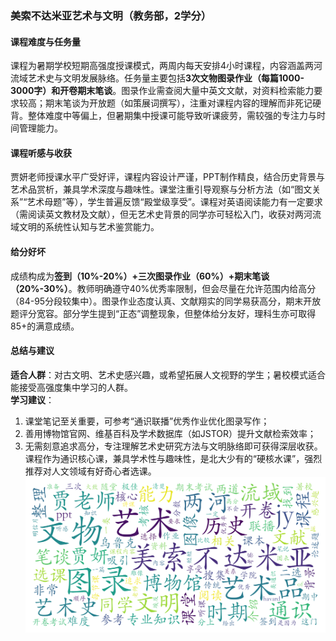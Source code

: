 ### 美索不达米亚艺术与文明（教务部，2学分）

#### 课程难度与任务量  
课程为暑期学校短期高强度授课模式，两周内每天安排4小时课程，内容涵盖两河流域艺术史与文明发展脉络。任务量主要包括**3次文物图录作业（每篇1000-3000字）**和**开卷期末笔谈**。图录作业需查阅大量中英文文献，对资料检索能力要求较高；期末笔谈为开放题（如策展词撰写），注重对课程内容的理解而非死记硬背。整体难度中等偏上，但暑期集中授课可能导致听课疲劳，需较强的专注力与时间管理能力。

#### 课程听感与收获  
贾妍老师授课水平广受好评，课程内容设计严谨，PPT制作精良，结合历史背景与艺术品赏析，兼具学术深度与趣味性。课堂注重引导观察与分析方法（如“图文关系”“艺术母题”等），学生普遍反馈“殿堂级享受”。课程对英语阅读能力有一定要求（需阅读英文教材及文献），但无艺术史背景的同学亦可轻松入门，收获对两河流域文明的系统性认知与艺术鉴赏能力。

#### 给分好坏  
成绩构成为**签到（10%-20%）+三次图录作业（60%）+期末笔谈（20%-30%）**。教师明确遵守40%优秀率限制，但会尽量在允许范围内给高分（84-95分段较集中）。图录作业态度认真、文献翔实的同学易获高分，期末开放题评分宽容。部分学生提到“正态”调整现象，但整体给分友好，理科生亦可取得85+的满意成绩。

#### 总结与建议  
**适合人群**：对古文明、艺术史感兴趣，或希望拓展人文视野的学生；暑校模式适合能接受高强度集中学习的人群。  
**学习建议**：  
1. 课堂笔记至关重要，可参考“通识联播”优秀作业优化图录写作；  
2. 善用博物馆官网、维基百科及学术数据库（如JSTOR）提升文献检索效率；  
3. 无需刻意追求高分，专注理解艺术史研究方法与文明脉络即可获得深层收获。  
课程作为通识核心课，兼具学术性与趣味性，是北大少有的“硬核水课”，强烈推荐对人文领域有好奇心者选课。
![wordcloud](wordcloud.png)